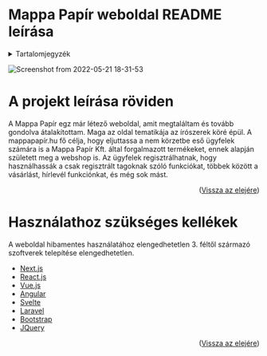 # Mappa Papír weboldal README leírása
<a name="top"></a>
<!-- TABLE OF CONTENTS -->
<details>
  <summary>Tartalomjegyzék</summary>
  <ol>
    <li><a href="#usage">Előszó </a></li>
    <li><a href="#usage">Szükséges kellékek és fejlesztői környezet </a></li>
    <li><a href="#usage">Operációs rendszer választása </a></li>
    <li><a href="#usage">Fejlesztői környezet választása </a></li>
    <li><a href="#usage">Verziókezelés </a></li>
    <li><a href="#usage">Programozási nyelvek kiválasztása </a></li>
    <li><a href="#usage">FrontEnd nyelvek választása </a></li>
    <li><a href="#usage">BackEnd nyelvek választása </a></li>
    <li><a href="#usage">Adatbázis kezelés </a></li>
    <li><a href="#usage">Kiegészítő könyvtárak </a></li>
    <li><a href="#usage">Telepítés és üzembe helyezés </a></li>
    <li><a href="#usage">Telepítés utáni tesztelések </a></li>
    <li><a href="#usage">Windows operációs rendszereken </a></li>
    <li><a href="#usage">Linux operációs rendszereken </a></li>
</ol>
</details>

![Screenshot from 2022-05-21 18-31-53](https://user-images.githubusercontent.com/105912216/169660860-90219acd-e5c5-4b36-93c0-8a90f016a9f4.png)

<!-- Projek rövid leírása -->

# A projekt leírása röviden

A Mappa Papír egz már létező weboldal, amit megtaláltam és tovább gondolva átalakítottam. Maga az oldal tematikája az írószerek köré épül. 
A mappapapír.hu fő célja, hogy eljuttassa a nem körzetbe eső ügyfelek számára is a Mappa Papír Kft. által forgalmazott termékeket, ennek alapján született meg a webshop is. 
Az ügyfelek regisztrálhatnak, hogy használhassák a csak regisztrált tagoknak szóló funkciókat, többek között a vásárlást, hírlevél funkciónkat, és még sok mást.

<p align="right">(<a href="#top">Vissza az elejére</a>)</p>

# Használathoz szükséges kellékek
A weboldal hibamentes használatához elengedhetetlen 3. féltől származó szoftverek telepítése elengedhetetlen.


* [Next.js](https://nextjs.org/)
* [React.js](https://reactjs.org/)
* [Vue.js](https://vuejs.org/)
* [Angular](https://angular.io/)
* [Svelte](https://svelte.dev/)
* [Laravel](https://laravel.com)
* [Bootstrap](https://getbootstrap.com)
* [JQuery](https://jquery.com)

<p align="right">(<a href="#top">Vissza az elejére</a>)</p>
